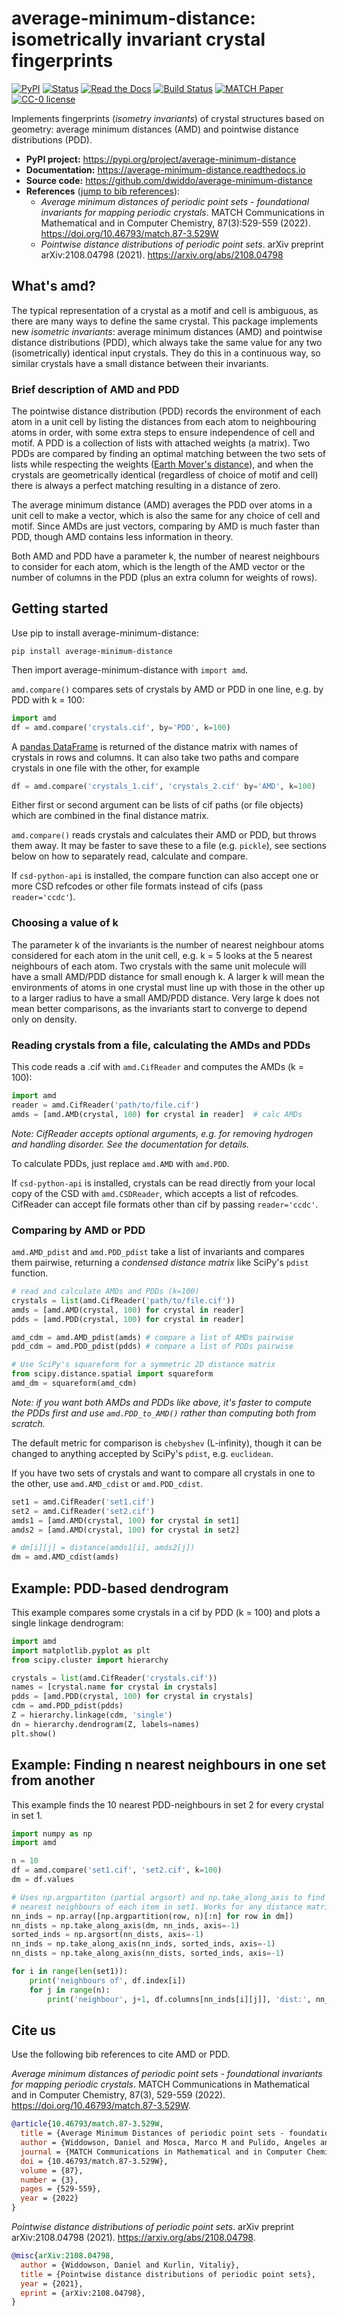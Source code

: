 # average-minimum-distance: isometrically invariant crystal fingerprints

[![PyPI](https://img.shields.io/pypi/v/average-minimum-distance.svg)](https://pypi.org/project/average-minimum-distance/)
[![Status](https://img.shields.io/pypi/status/average-minimum-distance)](https://pypi.org/project/average-minimum-distance/)
[![Read the Docs](https://img.shields.io/readthedocs/average-minimum-distance)](https://average-minimum-distance.readthedocs.io)
[![Build Status](https://app.travis-ci.com/dwiddo/average-minimum-distance.svg?branch=master)](https://app.travis-ci.com/github/dwiddo/average-minimum-distance)
[![MATCH Paper](https://img.shields.io/badge/DOI-10.46793%2Fmatch.87--3.529W-blue)](https://doi.org/10.46793/match.87-3.529W)
[![CC-0 license](https://img.shields.io/badge/License-CC%20BY--NC--SA%204.0-blue.svg)](https://creativecommons.org/licenses/by-nc-sa/4.0/)

Implements fingerprints (*isometry invariants*) of crystal structures based on geometry: average minimum distances (AMD) and pointwise distance distributions (PDD).

- **PyPI project:** <https://pypi.org/project/average-minimum-distance>
- **Documentation:** <https://average-minimum-distance.readthedocs.io>
- **Source code:** <https://github.com/dwiddo/average-minimum-distance>
- **References** ([jump to bib references](#citeus)):
  - *Average minimum distances of periodic point sets - foundational invariants for mapping periodic crystals*. MATCH Communications in Mathematical and in Computer Chemistry, 87(3):529-559 (2022). <https://doi.org/10.46793/match.87-3.529W>
  - *Pointwise distance distributions of periodic point sets*. arXiv preprint arXiv:2108.04798 (2021). <https://arxiv.org/abs/2108.04798>

## What's amd?

The typical representation of a crystal as a motif and cell is ambiguous, as there are many ways to define the same crystal. This package implements new *isometric invariants*: average minimum distances (AMD) and pointwise distance distributions (PDD), which always take the same value for any two (isometrically) identical input crystals. They do this in a continuous way, so similar crystals have a small distance between their invariants.

### Brief description of AMD and PDD

The pointwise distance distribution (PDD) records the environment of each atom in a unit cell by listing the distances from each atom to neighbouring atoms in order, with some extra steps to ensure independence of cell and motif. A PDD is a collection of lists with attached weights (a matrix). Two PDDs are compared by finding an optimal matching between the two sets of lists while respecting the weights ([Earth Mover's distance](https://doi.org/10.46793/match.87-3.529W)), and when the crystals are geometrically identical (regardless of choice of motif and cell) there is always a perfect matching resulting in a distance of zero.

The average minimum distance (AMD) averages the PDD over atoms in a unit cell to make a vector, which is also the same for any choice of cell and motif. Since AMDs are just vectors, comparing by AMD is much faster than PDD, though AMD contains less information in theory.

Both AMD and PDD have a parameter k, the number of nearest neighbours to consider for each atom, which is the length of the AMD vector or the number of columns in the PDD (plus an extra column for weights of rows).

## Getting started

Use pip to install average-minimum-distance:

```shell
pip install average-minimum-distance
```

Then import average-minimum-distance with ```import amd```.

```amd.compare()``` compares sets of crystals by AMD or PDD in one line, e.g. by PDD with k = 100:

```py
import amd
df = amd.compare('crystals.cif', by='PDD', k=100)
```

A [pandas DataFrame](https://pandas.pydata.org/pandas-docs/stable/reference/api/pandas.DataFrame.html) is returned of the distance matrix with names of crystals in rows and columns. It can also take two paths and compare crystals in one file with the other, for example

```py
df = amd.compare('crystals_1.cif', 'crystals_2.cif' by='AMD', k=100)
```

Either first or second argument can be lists of cif paths (or file objects) which are combined in the final distance matrix. 

```amd.compare()``` reads crystals and calculates their AMD or PDD, but throws them away. It may be faster to save these to a file (e.g. `pickle`), see sections below on how to separately read, calculate and compare.

If `csd-python-api` is installed, the compare function can also accept one or more CSD refcodes or other file formats instead of cifs (pass ```reader='ccdc'```).

### Choosing a value of k

The parameter k of the invariants is the number of nearest neighbour atoms considered for each atom in the unit cell, e.g. k = 5 looks at the 5 nearest neighbours of each atom. Two crystals with the same unit molecule will have a small AMD/PDD distance for small enough k. A larger k will mean the environments of atoms in one crystal must line up with those in the other up to a larger radius to have a small AMD/PDD distance. Very large k does not mean better comparisons, as the invariants start to converge to depend only on density.

### Reading crystals from a file, calculating the AMDs and PDDs

This code reads a .cif with ```amd.CifReader``` and computes the AMDs (k = 100):

```py
import amd
reader = amd.CifReader('path/to/file.cif')
amds = [amd.AMD(crystal, 100) for crystal in reader]  # calc AMDs
```

*Note: CifReader accepts optional arguments, e.g. for removing hydrogen and handling disorder. See the documentation for details.*

To calculate PDDs, just replace ```amd.AMD``` with ```amd.PDD```.

If `csd-python-api` is installed, crystals can be read directly from your local copy of the CSD with ```amd.CSDReader```, which accepts a list of refcodes. CifReader can accept file formats other than cif by passing ```reader='ccdc'```.

### Comparing by AMD or PDD

```amd.AMD_pdist``` and ```amd.PDD_pdist``` take a list of invariants and compares them pairwise, returning a *condensed distance matrix* like SciPy's ```pdist``` function.

```py
# read and calculate AMDs and PDDs (k=100)
crystals = list(amd.CifReader('path/to/file.cif'))
amds = [amd.AMD(crystal, 100) for crystal in reader]
pdds = [amd.PDD(crystal, 100) for crystal in reader]

amd_cdm = amd.AMD_pdist(amds) # compare a list of AMDs pairwise
pdd_cdm = amd.PDD_pdist(pdds) # compare a list of PDDs pairwise

# Use SciPy's squareform for a symmetric 2D distance matrix
from scipy.distance.spatial import squareform
amd_dm = squareform(amd_cdm)
```

*Note: if you want both AMDs and PDDs like above, it's faster to compute the PDDs first and use `amd.PDD_to_AMD()` rather than computing both from scratch.*

The default metric for comparison is ```chebyshev``` (L-infinity), though it can be changed to anything accepted by SciPy's ```pdist```, e.g. ```euclidean```.

If you have two sets of crystals and want to compare all crystals in one to the other, use ```amd.AMD_cdist``` or ```amd.PDD_cdist```.

```py
set1 = amd.CifReader('set1.cif')
set2 = amd.CifReader('set2.cif')
amds1 = [amd.AMD(crystal, 100) for crystal in set1]
amds2 = [amd.AMD(crystal, 100) for crystal in set2]

# dm[i][j] = distance(amds1[i], amds2[j])
dm = amd.AMD_cdist(amds)
```

## Example: PDD-based dendrogram

This example compares some crystals in a cif by PDD (k = 100) and plots a single linkage dendrogram:

```py
import amd
import matplotlib.pyplot as plt
from scipy.cluster import hierarchy

crystals = list(amd.CifReader('crystals.cif'))
names = [crystal.name for crystal in crystals]
pdds = [amd.PDD(crystal, 100) for crystal in crystals]
cdm = amd.PDD_pdist(pdds)
Z = hierarchy.linkage(cdm, 'single')
dn = hierarchy.dendrogram(Z, labels=names)
plt.show()
```

## Example: Finding n nearest neighbours in one set from another

This example finds the 10 nearest PDD-neighbours in set 2 for every crystal in set 1.

```py
import numpy as np
import amd

n = 10
df = amd.compare('set1.cif', 'set2.cif', k=100)
dm = df.values

# Uses np.argpartiton (partial argsort) and np.take_along_axis to find 
# nearest neighbours of each item in set1. Works for any distance matrix.
nn_inds = np.array([np.argpartition(row, n)[:n] for row in dm])
nn_dists = np.take_along_axis(dm, nn_inds, axis=-1)
sorted_inds = np.argsort(nn_dists, axis=-1)
nn_inds = np.take_along_axis(nn_inds, sorted_inds, axis=-1)
nn_dists = np.take_along_axis(nn_dists, sorted_inds, axis=-1)

for i in range(len(set1)):
    print('neighbours of', df.index[i])
    for j in range(n):
        print('neighbour', j+1, df.columns[nn_inds[i][j]], 'dist:', nn_dists[i][j])
```

## Cite us <a name="citeus"></a>

Use the following bib references to cite AMD or PDD.

*Average minimum distances of periodic point sets - foundational invariants for mapping periodic crystals*. MATCH Communications in Mathematical and in Computer Chemistry, 87(3), 529-559 (2022). <https://doi.org/10.46793/match.87-3.529W>.

```bibtex
@article{10.46793/match.87-3.529W,
  title = {Average Minimum Distances of periodic point sets - foundational invariants for mapping periodic crystals},
  author = {Widdowson, Daniel and Mosca, Marco M and Pulido, Angeles and Kurlin, Vitaliy and Cooper, Andrew I},
  journal = {MATCH Communications in Mathematical and in Computer Chemistry},
  doi = {10.46793/match.87-3.529W},
  volume = {87},
  number = {3},
  pages = {529-559},
  year = {2022}
}
```

*Pointwise distance distributions of periodic point sets*. arXiv preprint arXiv:2108.04798 (2021). <https://arxiv.org/abs/2108.04798>.

```bibtex
@misc{arXiv:2108.04798,
  author = {Widdowson, Daniel and Kurlin, Vitaliy},
  title = {Pointwise distance distributions of periodic point sets},
  year = {2021},
  eprint = {arXiv:2108.04798},
}
```
